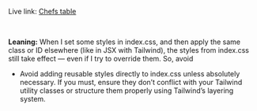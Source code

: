 Live link: [Chefs table](https://chefs-table-ab.surge.sh/)

<br>

<b>Leaning:</b> When I set some styles in index.css, and then apply the same class or ID elsewhere (like in JSX with Tailwind), the styles from index.css still take effect — even if I try to override them. So, avoid 

- Avoid adding reusable styles directly to index.css unless absolutely necessary. If you must, ensure they don’t conflict with your Tailwind utility classes or structure them properly using Tailwind’s layering system.